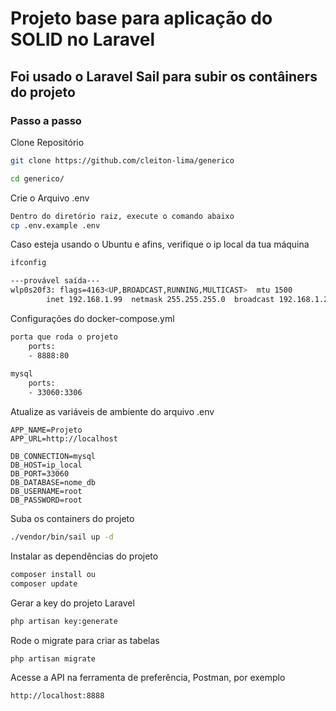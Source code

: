 
# Projeto base para aplicação do SOLID no Laravel

## Foi usado o Laravel Sail para subir os contâiners do projeto

### Passo a passo
Clone Repositório
```sh
git clone https://github.com/cleiton-lima/generico
```

```sh
cd generico/
```

Crie o Arquivo .env
```sh
Dentro do diretório raiz, execute o comando abaixo
cp .env.example .env
```

Caso esteja usando o Ubuntu e afins, verifique o ip local da tua máquina
```sh
ifconfig

---provável saída---
wlp0s20f3: flags=4163<UP,BROADCAST,RUNNING,MULTICAST>  mtu 1500
        inet 192.168.1.99  netmask 255.255.255.0  broadcast 192.168.1.255
```

Configurações do docker-compose.yml
```sh
porta que roda o projeto
    ports:
    - 8888:80
    
mysql
    ports:
    - 33060:3306
```

Atualize as variáveis de ambiente do arquivo .env
```dosini
APP_NAME=Projeto
APP_URL=http://localhost

DB_CONNECTION=mysql
DB_HOST=ip_local
DB_PORT=33060
DB_DATABASE=nome_db
DB_USERNAME=root
DB_PASSWORD=root

```


Suba os containers do projeto
```sh
./vendor/bin/sail up -d
```

Instalar as dependências do projeto
```sh
composer install ou
composer update
```

Gerar a key do projeto Laravel
```sh
php artisan key:generate
```

Rode o migrate para criar as tabelas
```sh
php artisan migrate
```

Acesse a API na ferramenta de preferência, Postman, por exemplo
```
http://localhost:8888
```


